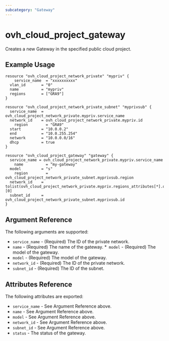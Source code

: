 ```yaml
---
subcategory: "Gateway"
---
```


# ovh_cloud_project_gateway

Creates a new Gateway in the specified public cloud project.

## Example Usage

```hcl
resource "ovh_cloud_project_network_private" "mypriv" {
	service_name  = "xxxxxxxxxx"
  vlan_id       = "0"
  name          = "mypriv"
  regions       = ["GRA9"]
}

resource "ovh_cloud_project_network_private_subnet" "myprivsub" {
  service_name  = ovh_cloud_project_network_private.mypriv.service_name
  network_id    = ovh_cloud_project_network_private.mypriv.id
	region        = "GRA9"
  start         = "10.0.0.2"
  end           = "10.0.255.254"
  network       = "10.0.0.0/16"
  dhcp          = true
}

resource "ovh_cloud_project_gateway" "gateway" {
  service_name = ovh_cloud_project_network_private.mypriv.service_name
	name          = "my-gateway"
  model         = "s"
	region        = ovh_cloud_project_network_private_subnet.myprivsub.region
  network_id    = tolist(ovh_cloud_project_network_private.mypriv.regions_attributes[*].openstackid)[0]
  subnet_id     = ovh_cloud_project_network_private_subnet.myprivsub.id
}
```

## Argument Reference

The following arguments are supported:

* `service_name` - (Required) The ID of the private network.
* `name` - (Required) The name of the gateway. \*` model` - (Required) The model of the gateway.
* `model` - (Required) The model of the gateway.
* `network_id` - (Required) The ID of the private network.
* `subnet_id` - (Required) The ID of the subnet.

## Attributes Reference
The following attributes are exported:

* `service_name` - See Argument Reference above.
* `name` - See Argument Reference above.
* `model` - See Argument Reference above.
* `network_id` - See Argument Reference above.
* `subnet_id` - See Argument Reference above.
* `status` - The status of the gateway.



